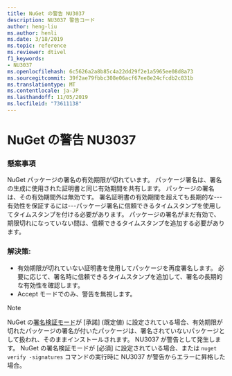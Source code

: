 ```yaml
---
title: NuGet の警告 NU3037
description: NU3037 警告コード
author: heng-liu
ms.author: henli
ms.date: 3/18/2019
ms.topic: reference
ms.reviewer: dtivel
f1_keywords:
- NU3037
ms.openlocfilehash: 6c5626a2a8b85c4a22dd29f2e1a5965ee08d8a73
ms.sourcegitcommit: 39f2ae79fbbc308e06acf67ee8e24cfcdb2c831b
ms.translationtype: MT
ms.contentlocale: ja-JP
ms.lasthandoff: 11/05/2019
ms.locfileid: "73611138"
---
```

# <a name="nuget-warning-nu3037"></a>NuGet の警告 NU3037

### <a name="issue"></a>懸案事項

NuGet パッケージの署名の有効期限が切れています。
パッケージ署名は、署名の生成に使用された証明書と同じ有効期間を共有します。 パッケージの署名は、その有効期間外は無効です。
署名証明書の有効期間を超えても長期的な---有効性を保証するには---パッケージ署名に信頼できるタイムスタンプを使用してタイムスタンプを付ける必要があります。 パッケージの署名がまだ有効で、期限切れになっていない間は、信頼できるタイムスタンプを追加する必要があります。


### <a name="solution"></a>解決策:

* 有効期限が切れていない証明書を使用してパッケージを再度署名します。 必要に応じて、署名時に信頼できるタイムスタンプを追加して、署名の長期的な有効性を確認します。
* Accept モードでのみ、警告を無視します。

> [!Note]
> NuGet の[署名検証モード](https://docs.microsoft.com/nuget/consume-packages/installing-signed-packages#configure-package-signature-requirements)が [承諾] (既定値) に設定されている場合、有効期限が切れたパッケージの署名が付いたパッケージは、署名されていないパッケージとして扱われ、そのままインストールされます。 NU3037 が警告として発生します。 NuGet の署名検証モードが [必須] に設定されている場合、または `nuget verify -signatures` コマンドの実行時に NU3037 が警告からエラーに昇格した場合。 